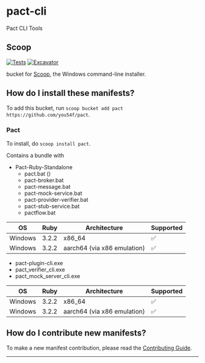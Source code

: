 # pact-cli

Pact CLI Tools

## Scoop

[![Tests](https://github.com/you54f/pact/actions/workflows/ci.yml/badge.svg)](https://github.com/you54f/pact/actions/workflows/ci.yml) [![Excavator](https://github.com/you54f/pact/actions/workflows/excavator.yml/badge.svg)](https://github.com/you54f/pact/actions/workflows/excavator.yml)

bucket for [Scoop](https://scoop.sh), the Windows command-line installer.

How do I install these manifests?
---------------------------------

To add this bucket, run `scoop bucket add pact https://github.com/you54f/pact`.

### Pact

To install, do `scoop install pact`.

Contains a bundle with

- Pact-Ruby-Standalone
  - pact.bat ()
  - pact-broker.bat
  - pact-message.bat
  - pact-mock-service.bat
  - pact-provider-verifier.bat
  - pact-stub-service.bat
  - pactflow.bat

| OS     | Ruby      | Architecture | Supported |
| -------| ------- | ------------ | --------- |
| Windows| 3.2.2 | x86_64       | ✅        |
| Windows| 3.2.2 | aarch64 (via x86 emulation) |  ✅        |

- pact-plugin-cli.exe
- pact_verifier_cli.exe
- pact_mock_server_cli.exe

| OS     | Ruby      | Architecture | Supported |
| -------| ------- | ------------ | --------- |
| Windows| 3.2.2 | x86_64       | ✅        |
| Windows| 3.2.2 | aarch64 (via x86 emulation) |  ✅        |


How do I contribute new manifests?
----------------------------------

To make a new manifest contribution, please read the [Contributing Guide](https://github.com/you54f/.github/blob/main/.github/CONTRIBUTING.md).

----